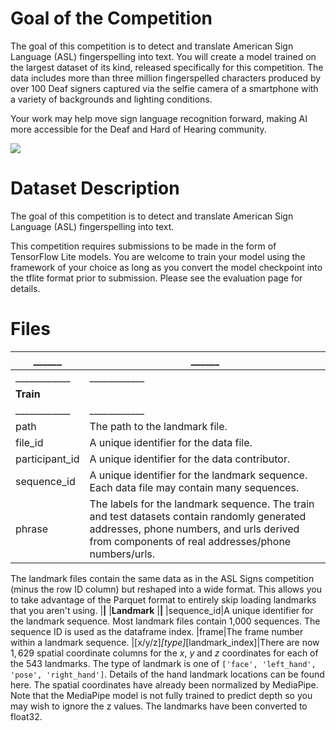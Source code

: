 # Goal of the Competition
The goal of this competition is to detect and translate American Sign Language (ASL) fingerspelling into text. You will create a model trained on the largest dataset of its kind, released specifically for this competition. The data includes more than three million fingerspelled characters produced by over 100 Deaf signers captured via the selfie camera of a smartphone with a variety of backgrounds and lighting conditions.

Your work may help move sign language recognition forward, making AI more accessible for the Deaf and Hard of Hearing community.

<img src = "https://blogger.googleusercontent.com/img/b/R29vZ2xl/AVvXsEiaHD3yzznEbLuhZQ0u9xCJfu6X7CZtDgJy3Fdd3oIAt0uXXrs6wa3fFVp8kLRxFLgfKH0joBLgHi-_ykI7An2gmjLFnjwOEzjMmzX5NDUReJgv4EUnbjBqKsJXHe8TD7gylvW7qSSt58hwUFS9KicowMUo8yKGCaBJG2sFS1-Ol-uPn92JyYQYCmk6/s1600/GDS_ASL_FingerspellingCompetition_Banners_BlogImage.png">

# Dataset Description
The goal of this competition is to detect and translate American Sign Language (ASL) fingerspelling into text.

This competition requires submissions to be made in the form of TensorFlow Lite models. You are welcome to train your model using the framework of your choice as long as you convert the model checkpoint into the tflite format prior to submission. Please see the evaluation page for details.

# Files
|______|______|
|---|---|
|____________|____________
|**Train**
|____________|____________
|path|The path to the landmark file.
|file_id|A unique identifier for the data file.
|participant_id|A unique identifier for the data contributor.
|sequence_id|A unique identifier for the landmark sequence. Each data file may contain many sequences.
|phrase|The labels for the landmark sequence. The train and test datasets contain randomly generated addresses, phone numbers, and urls derived from components of real addresses/phone numbers/urls.
The landmark files contain the same data as in the ASL Signs competition (minus the row ID column) but reshaped into a wide format. This allows you to take advantage of the Parquet format to entirely skip loading landmarks that you aren't using.
|____________|____________
|**Landmark**
|____________|____________
|sequence_id|A unique identifier for the landmark sequence. Most landmark files contain 1,000 sequences. The sequence ID is used as the dataframe index.
|frame|The frame number within a landmark sequence.
|[x/y/z]_[type]_[landmark_index]|There are now $1,629$ spatial coordinate columns for the $x$, $y$ and $z$ coordinates for each of the $543$ landmarks. The type of landmark is one of `['face', 'left_hand', 'pose', 'right_hand']`. Details of the hand landmark locations can be found here. The spatial coordinates have already been normalized by MediaPipe. Note that the MediaPipe model is not fully trained to predict depth so you may wish to ignore the z values. The landmarks have been converted to float32.
